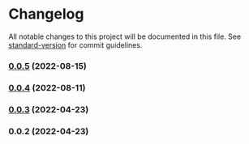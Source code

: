 # Changelog

All notable changes to this project will be documented in this file. See [standard-version](https://github.com/conventional-changelog/standard-version) for commit guidelines.

### [0.0.5](https://github.com/valora-inc/nft-list/compare/v0.0.4...v0.0.5) (2022-08-15)

### [0.0.4](https://github.com/valora-inc/nft-list/compare/v0.0.3...v0.0.4) (2022-08-11)

### [0.0.3](https://github.com/valora-inc/nft-list/compare/v0.0.2...v0.0.3) (2022-04-23)

### 0.0.2 (2022-04-23)

